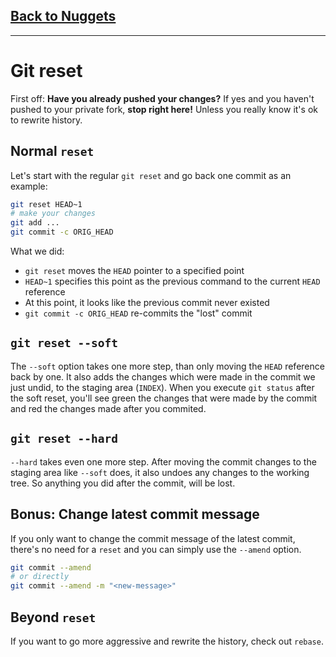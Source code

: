 ## [Back to Nuggets](readme.md)

---

# Git reset

First off: **Have you already pushed your changes?**
If yes and you haven't pushed to your private fork, **stop right here!** Unless you really know it's ok to rewrite history.

## Normal `reset` 

Let's start with the regular `git reset` and go back one commit as an example:

```sh
git reset HEAD~1
# make your changes
git add ...
git commit -c ORIG_HEAD
```

What we did:
* `git reset` moves the `HEAD` pointer to a specified point
* `HEAD~1` specifies this point as the previous command to the current `HEAD` reference
* At this point, it looks like the previous commit never existed
* `git commit -c ORIG_HEAD` re-commits the "lost" commit


## `git reset --soft`
The `--soft` option takes one more step, than only moving the `HEAD` reference back by one. It also adds the changes which were made in the commit we just undid, to the staging area (`INDEX`). When you execute `git status` after the soft reset, you'll see green the changes that were made by the commit and red the changes made after you commited.


## `git reset --hard`
`--hard` takes even one more step. After moving the commit changes to the staging area like `--soft` does, it also undoes any changes to the working tree. So anything you did after the commit, will be lost.


## Bonus: Change latest commit message
If you only want to change the commit message of the latest commit, there's no need for a `reset` and you can simply use the `--amend` option.

```sh
git commit --amend
# or directly
git commit --amend -m "<new-message>"
```

## Beyond `reset`
If you want to go more aggressive and rewrite the history, check out `rebase`.